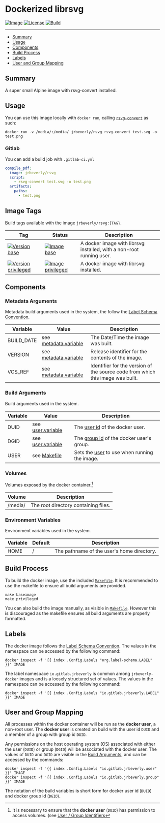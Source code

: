 # Dockerized librsvg
[![Image][image-badge]][image-link]
[![License][license-badge]][license-link]
[![Build][build-badge]][build-link]

---

 * [Summary](#summary)
 * [Usage](#usage)
 * [Components](#components)
 * [Build Process](#build-process)
 * [Labels](#labels)
 * [User and Group Mapping](#user-and-group-mapping)

## Summary

A super small Alpine image with rsvg-convert installed.

## Usage

You can use this image locally with `docker run`, calling [`rsvg-convert`](http://manpages.ubuntu.com/manpages/zesty/man1/rsvg-convert.1.html) as such:

```console
docker run -v /media/:/media/ jrbeverly/rsvg rsvg-convert test.svg -o test.png
```

### Gitlab
You can add a build job with `.gitlab-ci.yml`

```yaml
compile_pdf:
  image: jrbeverly/rsvg
  script:
    - rsvg-convert test.svg -o test.png
  artifacts:
    paths:
      - test.png
```

## Image Tags

Build tags available with the image `jrbeverly/rsvg:{TAG}`.

| Tag | Status | Description |
| --- | ------ | ----------- |
| [![Version base][base-badge]][base-link] | [![Image base][base-image-badge]][base-link] | A docker image with librsvg installed, with a non-root running user. |
| [![Version privileged][privileged-badge]][privileged-link] | [![Image privileged][privileged-image-badge]][privileged-link]  | A docker image with librsvg installed. |

## Components

### Metadata Arguments

Metadata build arguments used in the system, the follow the [Label Schema Convention](http://label-schema.org).

| Variable | Value | Description |
| -------- | ----- |------------ |
| BUILD_DATE | see [metadata.variable](Makefile.metadata.variable) | The Date/Time the image was built. |
| VERSION | see [metadata.variable](Makefile.metadata.variable) | Release identifier for the contents of the image. |
| VCS_REF | see [metadata.variable](Makefile.metadata.variable) | Identifier for the version of the source code from which this image was built. |

### Build Arguments

Build arguments used in the system.

| Variable | Value | Description |
| -------- | ------- |------------ |
| DUID | see [user.variable](Makefile.user.variable) | The [user id](http://www.linfo.org/uid.html) of the docker user. |
| DGID | see [user.variable](Makefile.user.variable) | The [group id](http://www.linfo.org/uid.html) of the docker user's group. |
| USER | see [Makefile](Makefile) | Sets the [user](http://www.linfo.org/uid.html) to use when running the image. |

### Volumes

Volumes exposed by the docker container.[^1]

| Volume | Description |
| ------ | ----------- |
| /media/ | The root directory containing files. |

### Environment Variables

Environment variables used in the system.

| Variable | Default | Description |
| -------- | ------- |------------ |
| HOME | / | The pathname of the user's home directory. |

## Build Process

To build the docker image, use the included [`Makefile`](Makefile). It is recommended to use the makefile to ensure all build arguments are provided.

```
make baseimage
make privileged
```

You can also build the image manually, as visible in [`Makefile`](Makefile).  However this is discouraged as the makefile ensures all build arguments are properly formatted.

## Labels

The docker image follows the [Label Schema Convention](http://label-schema.org).  The values in the namespace can be accessed by the following command:

```console
docker inspect -f '{{ index .Config.Labels "org.label-schema.LABEL" }}' IMAGE
```

The label namespace `io.gitlab.jrbeverly` is common among `jrbeverly-docker` images and is a loosely structured set of values.  The values in the namespace can be accessed by the following command:

```console
docker inspect -f '{{ index .Config.Labels "io.gitlab.jrbeverly.LABEL" }}' IMAGE
```

## User and Group Mapping

All processes within the docker container will be run as the **docker user**, a non-root user.  The **docker user** is created on build with the user id `DUID` and a member of a group with group id `DGID`.  

Any permissions on the host operating system (OS) associated with either the user (`DUID`) or group (`DGID`) will be associated with the docker user.  The values of `DUID` and `DGID` are visible in the [Build Arguments](#build-arguments), and can be accessed by the commands:

```console
docker inspect -f '{{ index .Config.Labels "io.gitlab.jrbeverly.user" }}' IMAGE
docker inspect -f '{{ index .Config.Labels "io.gitlab.jrbeverly.group" }}' IMAGE
```

The notation of the build variables is short form for docker user id (`DUID`) and docker group id (`DGID`). 

[^1]: It is necessary to ensure that the **docker user** (`DUID`) has permission to access volumes. (see [User / Group Identifiers](#user-and-group-mapping)

[build-badge]: https://gitlab.com/jrbeverly-docker/docker-rsvg/badges/master/build.svg
[build-link]: https://gitlab.com/jrbeverly-docker/docker-rsvg/commits/master

[license-badge]: https://images.microbadger.com/badges/license/jrbeverly/rsvg.svg
[license-link]: https://microbadger.com/images/jrbeverly/rsvg "Get your own license badge on microbadger.com"

[image-badge]: https://img.shields.io/badge/alpine-3.5-orange.svg?maxAge=2592000
[image-link]: https://hub.docker.com/_/alpine/

[base-badge]: https://images.microbadger.com/badges/version/jrbeverly/rsvg:baseimage.svg
[base-image-badge]: https://images.microbadger.com/badges/image/jrbeverly/rsvg:baseimage.svg
[base-link]: https://microbadger.com/images/jrbeverly/rsvg:baseimage "Get your own version badge on microbadger.com"

[privileged-badge]: https://images.microbadger.com/badges/version/jrbeverly/rsvg:privileged.svg
[privileged-image-badge]: https://images.microbadger.com/badges/image/jrbeverly/rsvg:privileged.svg
[privileged-link]: https://microbadger.com/images/jrbeverly/rsvg:privileged "Get your own version badge on microbadger.com"